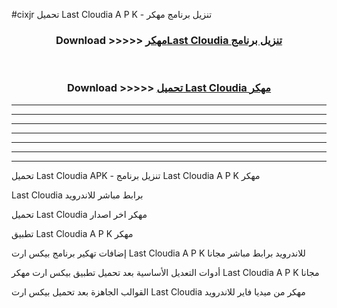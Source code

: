 #cixjr تحميل Last Cloudia  A P K - تنزيل برنامج مهكر



<div align="center">
<h3>Download >>>>> <a href="https://runaway1.web.app/?sq=Last Cloudia ">مهكرLast Cloudia  تنزيل برنامج</a></h3><br>

<h3>Download >>>>> <a href="https://runaway1.web.app/?sq=Last Cloudia ">تحميل Last Cloudia  مهكر</a></h3>
</div>


----------------------------------------------------------

----------------------------------------------------------

----------------------------------------------------------

----------------------------------------------------------

----------------------------------------------------------

----------------------------------------------------------

----------------------------------------------------------

تحميل Last Cloudia  APK - تنزيل برنامج Last Cloudia  A P K مهكر

Last Cloudia  برابط مباشر للاندرويد

تحميل Last Cloudia  مهكر اخر اصدار

تطبيق Last Cloudia  A P K مهكر

إضافات تهكير برنامج بيكس ارت Last Cloudia  A P K للاندرويد برابط مباشر مجانا

أدوات التعديل الأساسية بعد تحميل تطبيق بيكس ارت مهكر Last Cloudia  A P K مجانا

القوالب الجاهزة بعد تحميل بيكس ارت Last Cloudia  مهكر من ميديا فاير للاندرويد


